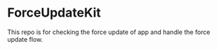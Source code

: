 # ForceUpdateKit
This repo is for checking the force update of app and handle the force update flow.
